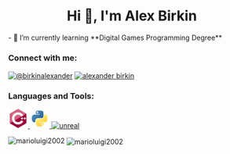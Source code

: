 <h1 align="center">Hi 👋, I'm Alex Birkin</h1>
- 🌱 I’m currently learning **Digital Games Programming Degree**

<h3 align="left">Connect with me:</h3>
<p align="left">
<a href="https://twitter.com/@birkinalexander" target="blank"><img align="center" src="https://raw.githubusercontent.com/rahuldkjain/github-profile-readme-generator/master/src/images/icons/Social/twitter.svg" alt="@birkinalexander" height="30" width="40" /></a>
<a href="https://linkedin.com/in/alexander birkin" target="blank"><img align="center" src="https://raw.githubusercontent.com/rahuldkjain/github-profile-readme-generator/master/src/images/icons/Social/linked-in-alt.svg" alt="alexander birkin" height="30" width="40" /></a>
</p>

<h3 align="left">Languages and Tools:</h3>
<p align="left"> <a href="https://www.w3schools.com/cpp/" target="_blank" rel="noreferrer"> <img src="https://raw.githubusercontent.com/devicons/devicon/master/icons/cplusplus/cplusplus-original.svg" alt="cplusplus" width="40" height="40"/> </a> <a href="https://www.python.org" target="_blank" rel="noreferrer"> <img src="https://raw.githubusercontent.com/devicons/devicon/master/icons/python/python-original.svg" alt="python" width="40" height="40"/> </a> <a href="https://unrealengine.com/" target="_blank" rel="noreferrer"> <img src="https://raw.githubusercontent.com/kenangundogan/fontisto/036b7eca71aab1bef8e6a0518f7329f13ed62f6b/icons/svg/brand/unreal-engine.svg" alt="unreal" width="40" height="40"/> </a> </p>

<p><img align="left" src="https://github-readme-stats.vercel.app/api/top-langs?username=marioluigi2002&show_icons=true&locale=en&layout=compact" alt="marioluigi2002" /></p>

<p>&nbsp;<img align="center" src="https://github-readme-stats.vercel.app/api?username=marioluigi2002&show_icons=true&locale=en" alt="marioluigi2002" /></p>
